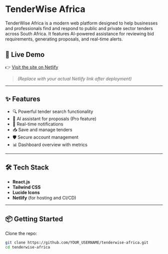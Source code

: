 # TenderWise Africa

TenderWise Africa is a modern web platform designed to help businesses and professionals find and respond to public and private sector tenders across South Africa. It features AI-powered assistance for reviewing bid requirements, generating proposals, and real-time alerts.

## 🚀 Live Demo

👉 [Visit the site on Netlify](https://your-netlify-url.netlify.app)  
> *(Replace with your actual Netlify link after deployment)*

---

## ✨ Features

- 🔍 Powerful tender search functionality
- 🧠 AI assistant for proposals (Pro feature)
- 🔔 Real-time notifications
- 📥 Save and manage tenders
- 🛡️ Secure account management
- 📊 Dashboard overview with metrics

---

## 🛠 Tech Stack

- **React.js**
- **Tailwind CSS**
- **Lucide Icons**
- **Netlify** (for hosting and CI/CD)

---

## 📦 Getting Started

Clone the repo:

```bash
git clone https://github.com/YOUR_USERNAME/tenderwise-africa.git
cd tenderwise-africa
